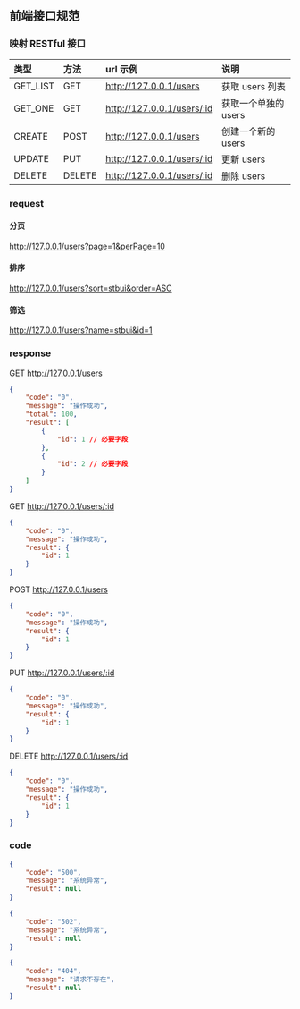 ## 前端接口规范

### 映射 RESTful 接口

| 类型     | 方法   | url 示例                   | 说明                 |
| :------- | :----- | :------------------------- | :------------------- |
| GET_LIST | GET    | http://127.0.0.1/users     | 获取 users 列表      |
| GET_ONE  | GET    | http://127.0.0.1/users/:id | 获取一个单独的 users |
| CREATE   | POST   | http://127.0.0.1/users     | 创建一个新的 users   |
| UPDATE   | PUT    | http://127.0.0.1/users/:id | 更新 users           |
| DELETE   | DELETE | http://127.0.0.1/users/:id | 删除 users           |

### request

#### 分页

http://127.0.0.1/users?page=1&perPage=10

#### 排序

http://127.0.0.1/users?sort=stbui&order=ASC

#### 筛选

http://127.0.0.1/users?name=stbui&id=1

### response

GET http://127.0.0.1/users

```json
{
    "code": "0",
    "message": "操作成功",
    "total": 100,
    "result": [
        {
            "id": 1 // 必要字段
        },
        {
            "id": 2 // 必要字段
        }
    ]
}
```

GET http://127.0.0.1/users/:id

```json
{
    "code": "0",
    "message": "操作成功",
    "result": {
        "id": 1
    }
}
```

POST http://127.0.0.1/users

```json
{
    "code": "0",
    "message": "操作成功",
    "result": {
        "id": 1
    }
}
```

PUT http://127.0.0.1/users/:id

```json
{
    "code": "0",
    "message": "操作成功",
    "result": {
        "id": 1
    }
}
```

DELETE http://127.0.0.1/users/:id

```json
{
    "code": "0",
    "message": "操作成功",
    "result": {
        "id": 1
    }
}
```

### code

```json
{
    "code": "500",
    "message": "系统异常",
    "result": null
}
```

```json
{
    "code": "502",
    "message": "系统异常",
    "result": null
}
```

```json
{
    "code": "404",
    "message": "请求不存在",
    "result": null
}
```
